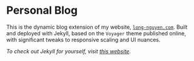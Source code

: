 # Personal Blog

This is the dynamic blog extension of my website, [`long-nguyen.com`](http://long-nguyen.com/). Built and deployed with Jekyll, based on the `Voyager` theme published online, with significant tweaks to responsive scaling and UI nuances.

*To check out Jekyll for yourself, visit [this website](https://jekyllrb.com).*
